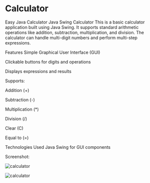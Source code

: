 # Calculator
Easy Java Calculator
Java Swing Calculator
This is a basic calculator application built using Java Swing. It supports standard arithmetic operations like addition, subtraction, multiplication, and division. The calculator can handle multi-digit numbers and perform multi-step expressions.

Features
Simple Graphical User Interface (GUI)

Clickable buttons for digits and operations

Displays expressions and results

Supports:

Addition (+)

Subtraction (-)

Multiplication (*)

Division (/)

Clear (C)

Equal to (=)

Technologies Used
Java Swing for GUI components

Screenshot:

![calculator](https://github.com/user-attachments/assets/75320e7b-5e0e-408c-b539-49c5ecc14cb4)

![calculator](https://github.com/user-attachments/assets/e96aa528-38d3-4ffa-9f4f-ad8265a73975)

